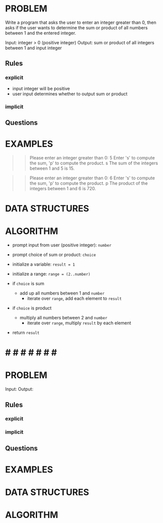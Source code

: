 # PROBLEM
Write a program that asks the user to enter an integer greater than 0, then asks if the user wants to determine the sum or product of all numbers between 1 and the entered integer.

  Input: integer > 0 (positive integer)
  Output: sum or product of all integers between 1 and input integer

  ## Rules
  ### explicit
  - input integer will be positive
  - user input determines whether to output sum or product
  ### implicit


  ## Questions


# EXAMPLES
>> Please enter an integer greater than 0:
5
>> Enter 's' to compute the sum, 'p' to compute the product.
s
The sum of the integers between 1 and 5 is 15.


>> Please enter an integer greater than 0:
6
>> Enter 's' to compute the sum, 'p' to compute the product.
p
The product of the integers between 1 and 6 is 720.

# DATA STRUCTURES


# ALGORITHM
- prompt input from user (positive integer): `number`
- prompt choice of sum or product: `choice`

- initialize a variable: `result = 1`
- initialize a range: `range = (2..number)`

- if `choice` is sum
  - add up all numbers between 1 and `number`
    - iterate over `range`, add each element to `result`
- if `choice` is product
  - multiply all numbers between 2 and `number`
    - iterate over `range`, multiply `result` by each element
- return `result`

# # # # # # # # #

# PROBLEM


  Input: 
  Output:

  ## Rules
  ### explicit
  
  ### implicit


  ## Questions


# EXAMPLES


# DATA STRUCTURES


# ALGORITHM
